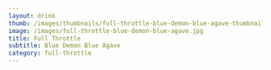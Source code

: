 ```yaml
---
layout: drink
thumb: /images/thumbnails/full-throttle-blue-demon-blue-agave-thumbnail.jpg
image: /images/full-throttle-blue-demon-blue-agave.jpg
title: Full Throttle
subtitle: Blue Demon Blue Agave
category: full-throttle
---
```


